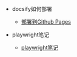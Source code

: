 <!-- - Note
  - [第一章节](第一章节.md)
  - [第二章节](第二章节.md)
  - [第三章节](第三章节.md) -->

- docsify如何部署
  - [部署到Github Pages](./docsify如何部署/部署流程.md)

- playwright笔记
  - [playwright笔记](./playwright笔记/playwright%20in%20python/read.md)
  
